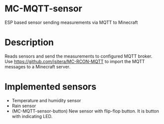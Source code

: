# MC-MQTT-sensor
ESP based sensor sending measurements via MQTT to Minecraft
# Description
Reads sensors and send the measurements to configured MQTT broker. Use https://github.com/jsitera/MC-RCON-MQTT to import the MQTT messages to a Minecraft server.
# Implemented sensors
- Temperature and humidity sensor
- Rain sensor
- (MC-MQTT-sensor-button) New sensor with flip-flop button. It is button with indicating LED.
